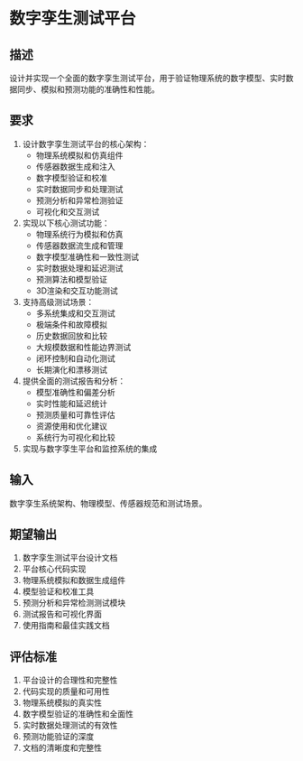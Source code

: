 # 数字孪生测试平台

## 描述
设计并实现一个全面的数字孪生测试平台，用于验证物理系统的数字模型、实时数据同步、模拟和预测功能的准确性和性能。

## 要求
1. 设计数字孪生测试平台的核心架构：
   - 物理系统模拟和仿真组件
   - 传感器数据生成和注入
   - 数字模型验证和校准
   - 实时数据同步和处理测试
   - 预测分析和异常检测验证
   - 可视化和交互测试
2. 实现以下核心测试功能：
   - 物理系统行为模拟和仿真
   - 传感器数据流生成和管理
   - 数字模型准确性和一致性测试
   - 实时数据处理和延迟测试
   - 预测算法和模型验证
   - 3D渲染和交互功能测试
3. 支持高级测试场景：
   - 多系统集成和交互测试
   - 极端条件和故障模拟
   - 历史数据回放和比较
   - 大规模数据和性能边界测试
   - 闭环控制和自动化测试
   - 长期演化和漂移测试
4. 提供全面的测试报告和分析：
   - 模型准确性和偏差分析
   - 实时性能和延迟统计
   - 预测质量和可靠性评估
   - 资源使用和优化建议
   - 系统行为可视化和比较
5. 实现与数字孪生平台和监控系统的集成

## 输入
数字孪生系统架构、物理模型、传感器规范和测试场景。

## 期望输出
1. 数字孪生测试平台设计文档
2. 平台核心代码实现
3. 物理系统模拟和数据生成组件
4. 模型验证和校准工具
5. 预测分析和异常检测测试模块
6. 测试报告和可视化界面
7. 使用指南和最佳实践文档

## 评估标准
1. 平台设计的合理性和完整性
2. 代码实现的质量和可用性
3. 物理系统模拟的真实性
4. 数字模型验证的准确性和全面性
5. 实时数据处理测试的有效性
6. 预测功能验证的深度
7. 文档的清晰度和完整性